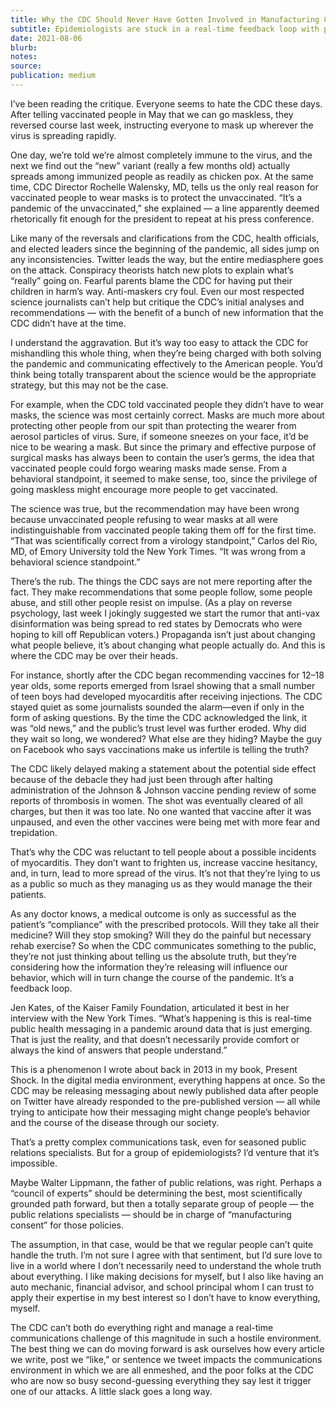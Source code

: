 ```yaml
---
title: Why the CDC Should Never Have Gotten Involved in Manufacturing Consent
subtitle: Epidemiologists are stuck in a real-time feedback loop with public health
date: 2021-08-06
blurb:
notes:
source:
publication: medium
---
```


I’ve been reading the critique. Everyone seems to hate the CDC these days. After telling vaccinated people in May that we can go maskless, they reversed course last week, instructing everyone to mask up wherever the virus is spreading rapidly.

One day, we’re told we’re almost completely immune to the virus, and the next we find out the “new” variant (really a few months old) actually spreads among immunized people as readily as chicken pox. At the same time, CDC Director Rochelle Walensky, MD, tells us the only real reason for vaccinated people to wear masks is to protect the unvaccinated. “It’s a pandemic of the unvaccinated,” she explained — a line apparently deemed rhetorically fit enough for the president to repeat at his press conference.

Like many of the reversals and clarifications from the CDC, health officials, and elected leaders since the beginning of the pandemic, all sides jump on any inconsistencies. Twitter leads the way, but the entire mediasphere goes on the attack. Conspiracy theorists hatch new plots to explain what’s “really” going on. Fearful parents blame the CDC for having put their children in harm’s way. Anti-maskers cry foul. Even our most respected science journalists can’t help but critique the CDC’s initial analyses and recommendations — with the benefit of a bunch of new information that the CDC didn’t have at the time.

I understand the aggravation. But it’s way too easy to attack the CDC for mishandling this whole thing, when they’re being charged with both solving the pandemic and communicating effectively to the American people. You’d think being totally transparent about the science would be the appropriate strategy, but this may not be the case.

For example, when the CDC told vaccinated people they didn’t have to wear masks, the science was most certainly correct. Masks are much more about protecting other people from our spit than protecting the wearer from aerosol particles of virus. Sure, if someone sneezes on your face, it’d be nice to be wearing a mask. But since the primary and effective purpose of surgical masks has always been to contain the user’s germs, the idea that vaccinated people could forgo wearing masks made sense. From a behavioral standpoint, it seemed to make sense, too, since the privilege of going maskless might encourage more people to get vaccinated.

The science was true, but the recommendation may have been wrong because unvaccinated people refusing to wear masks at all were indistinguishable from vaccinated people taking them off for the first time. “That was scientifically correct from a virology standpoint,” Carlos del Rio, MD, of Emory University told the New York Times. “It was wrong from a behavioral science standpoint.”

There’s the rub. The things the CDC says are not mere reporting after the fact. They make recommendations that some people follow, some people abuse, and still other people resist on impulse. (As a play on reverse psychology, last week I jokingly suggested we start the rumor that anti-vax disinformation was being spread to red states by Democrats who were hoping to kill off Republican voters.) Propaganda isn’t just about changing what people believe, it’s about changing what people actually do. And this is where the CDC may be over their heads.

For instance, shortly after the CDC began recommending vaccines for 12–18 year olds, some reports emerged from Israel showing that a small number of teen boys had developed myocarditis after receiving injections. The CDC stayed quiet as some journalists sounded the alarm—even if only in the form of asking questions. By the time the CDC acknowledged the link, it was “old news,” and the public’s trust level was further eroded. Why did they wait so long, we wondered? What else are they hiding? Maybe the guy on Facebook who says vaccinations make us infertile is telling the truth?

The CDC likely delayed making a statement about the potential side effect because of the debacle they had just been through after halting administration of the Johnson & Johnson vaccine pending review of some reports of thrombosis in women. The shot was eventually cleared of all charges, but then it was too late. No one wanted that vaccine after it was unpaused, and even the other vaccines were being met with more fear and trepidation.

That’s why the CDC was reluctant to tell people about a possible incidents of myocarditis. They don’t want to frighten us, increase vaccine hesitancy, and, in turn, lead to more spread of the virus. It’s not that they’re lying to us as a public so much as they managing us as they would manage the their patients.

As any doctor knows, a medical outcome is only as successful as the patient’s “compliance” with the prescribed protocols. Will they take all their medicine? Will they stop smoking? Will they do the painful but necessary rehab exercise? So when the CDC communicates something to the public, they’re not just thinking about telling us the absolute truth, but they’re considering how the information they’re releasing will influence our behavior, which will in turn change the course of the pandemic. It’s a feedback loop.

Jen Kates, of the Kaiser Family Foundation, articulated it best in her interview with the New York Times. “What’s happening is this is real-time public health messaging in a pandemic around data that is just emerging. That is just the reality, and that doesn’t necessarily provide comfort or always the kind of answers that people understand.”

This is a phenomenon I wrote about back in 2013 in my book, Present Shock. In the digital media environment, everything happens at once. So the CDC may be releasing messaging about newly published data after people on Twitter have already responded to the pre-published version — all while trying to anticipate how their messaging might change people’s behavior and the course of the disease through our society.

That’s a pretty complex communications task, even for seasoned public relations specialists. But for a group of epidemiologists? I’d venture that it’s impossible.

Maybe Walter Lippmann, the father of public relations, was right. Perhaps a “council of experts” should be determining the best, most scientifically grounded path forward, but then a totally separate group of people — the public relations specialists — should be in charge of “manufacturing consent” for those policies.

The assumption, in that case, would be that we regular people can’t quite handle the truth. I’m not sure I agree with that sentiment, but I’d sure love to live in a world where I don’t necessarily need to understand the whole truth about everything. I like making decisions for myself, but I also like having an auto mechanic, financial advisor, and school principal whom I can trust to apply their expertise in my best interest so I don’t have to know everything, myself.

The CDC can’t both do everything right and manage a real-time communications challenge of this magnitude in such a hostile environment. The best thing we can do moving forward is ask ourselves how every article we write, post we “like,” or sentence we tweet impacts the communications environment in which we are all enmeshed, and the poor folks at the CDC who are now so busy second-guessing everything they say lest it trigger one of our attacks. A little slack goes a long way.
